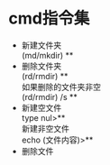 # cmd指令集

<ul>
  <li>
    新建文件夹<br>(md/mkdir) ** 
  </li>
  <li>
    删除文件夹<br>(rd/rmdir) ** <br>
    如果删除的文件夹非空<br>(rd/rmdir) /s ** 
  </li>
  <li>
    新建空文件<br>type nul>** <br>
    新建非空文件<br>echo (文件内容)>**
  </li>
  <li>
    删除文件<br>
  </li>
</ul>
